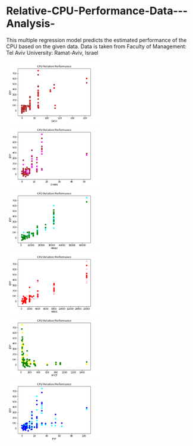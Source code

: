 # Relative-CPU-Performance-Data---Analysis-
This multiple regression model predicts the estimated performance of the CPU based on the given data. Data is taken from  Faculty of Management: Tel Aviv University: Ramat-Aviv, Israel

<img src="CACH vs ERP.png" width="50%">
<img src="CHMIN vs ERP.png" width="50%">
<img src="MMAX vs ERP.png" width="50%">
<img src="MMIN vs ERP.png" width="50%">
<img src="MYCT vs ERP.png" width="50%">
<img src="PRP vs ERP.png" width="50%">
